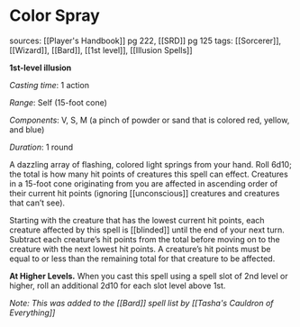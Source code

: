 # Color Spray
sources: [[Player's Handbook]] pg 222, [[SRD]] pg 125
tags: [[Sorcerer]], [[Wizard]], [[Bard]], [[1st level]], [[Illusion Spells]]

**1st-level illusion**

*Casting time*: 1 action

*Range*: Self (15-foot cone)

*Components*: V, S, M (a pinch of powder or sand that is colored red, yellow, and blue)

*Duration*: 1 round

A dazzling array of flashing, colored light springs from your hand. Roll 6d10; the total is how many hit points of creatures this spell can effect. Creatures in a 15-foot cone originating from you are affected in ascending order of their current hit points (ignoring [[unconscious]] creatures and creatures that can’t see).

Starting with the creature that has the lowest current hit points, each creature affected by this spell is [[blinded]] until the end of your next turn. Subtract each creature’s hit points from the total before moving on to the creature with the next lowest hit points. A creature’s hit points must be equal to or less than the remaining total for that creature to be affected.

**At Higher Levels.** When you cast this spell using a spell slot of 2nd level or higher, roll an additional 2d10 for each slot level above 1st.

*Note: This was added to the [[Bard]] spell list by [[Tasha's Cauldron of Everything]]*